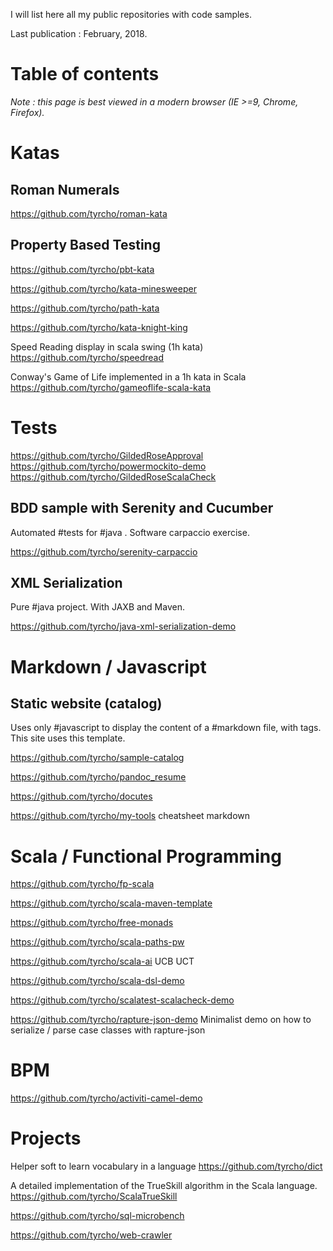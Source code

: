 I will list here all my public repositories with code samples.

Last publication : February, 2018.	



Table of contents
=================

*Note : this page is best viewed in a modern browser (IE >=9, Chrome, Firefox).*


Katas
=====

Roman Numerals
--------------
https://github.com/tyrcho/roman-kata

Property Based Testing
---------------
https://github.com/tyrcho/pbt-kata

https://github.com/tyrcho/kata-minesweeper

https://github.com/tyrcho/path-kata

https://github.com/tyrcho/kata-knight-king

Speed Reading display in scala swing (1h kata)
https://github.com/tyrcho/speedread

Conway's Game of Life implemented in a 1h kata in Scala
https://github.com/tyrcho/gameoflife-scala-kata


Tests
=======

https://github.com/tyrcho/GildedRoseApproval
https://github.com/tyrcho/powermockito-demo
https://github.com/tyrcho/GildedRoseScalaCheck


BDD sample with Serenity and Cucumber
--------------------

Automated #tests for #java . Software carpaccio exercise.
 
https://github.com/tyrcho/serenity-carpaccio

XML Serialization 
--------------------

Pure #java project. With JAXB and Maven.

https://github.com/tyrcho/java-xml-serialization-demo


Markdown / Javascript
===============

Static website (catalog)
--------------------

Uses only #javascript to display the content of a #markdown file, with tags. This site uses this template.
 
https://github.com/tyrcho/sample-catalog

https://github.com/tyrcho/pandoc_resume

https://github.com/tyrcho/docutes

https://github.com/tyrcho/my-tools cheatsheet markdown


Scala / Functional Programming
=======================

https://github.com/tyrcho/fp-scala

https://github.com/tyrcho/scala-maven-template

https://github.com/tyrcho/free-monads

https://github.com/tyrcho/scala-paths-pw

https://github.com/tyrcho/scala-ai UCB UCT

https://github.com/tyrcho/scala-dsl-demo

https://github.com/tyrcho/scalatest-scalacheck-demo











https://github.com/tyrcho/rapture-json-demo
Minimalist demo on how to serialize / parse case classes with rapture-json

BPM
====
https://github.com/tyrcho/activiti-camel-demo


Projects
=====

Helper soft to learn vocabulary in a language
https://github.com/tyrcho/dict

A detailed implementation of the TrueSkill algorithm in the Scala language.
https://github.com/tyrcho/ScalaTrueSkill


https://github.com/tyrcho/sql-microbench


https://github.com/tyrcho/web-crawler